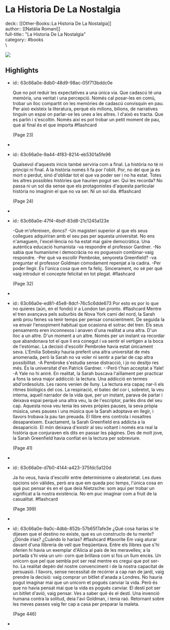 # La Historia De La Nostalgia

deck:: [[Other-Books::La Historia De La Nostalgia]]\
author:: [[Natàlia Romaní]]\
full-title:: "La Historia De La Nostalgia"\
category:: #books\
\

![](https://books.google.com/books/content?id=vWhCEAAAQBAJ&printsec=frontcover&img=1&zoom=5&source=public)
## Highlights
- id:: 63c66a0e-8db0-48d9-98ac-05f713bddc0e
  
  Que no pot reduir les expectatives a una única via. Que cadascú té una memòria, una veritat i una percepció. Només cal posar-les en comú, trobar un lloc compartit on les memòries de cadascú convisquin en pau. Per això existeix la literatura, perquè els milions, bilions, de narratives tinguin un espai on parlar-se les unes a les altres. I d'això es tracta. Que es parlin i s'escoltin. Només així es pot trobar un petit moment de pau, que al final és el que importa #flashcard 
  
  
     (Page 23)
-
- id:: 63c66a0e-9a44-4f83-8214-eb5301a5fe96
  
  Qualsevol d'aquests inicis també serviria com a final.
     La història no té ni principi ni final.
     A la història només li fa por l'oblit. Por, no del que ja és mort o perdut, sinó d'oblidar tot el que va poder ser i no ha estat. Totes les altres possibles històries que haurien pogut ser. Qui les recorda?
     No passa ni un sol dia sense que els protagonistes d'aquesta particular història no imaginin el que no va ser. Ni un sol dia. #flashcard 
  
  
     (Page 24)
-
- id:: 63c66a0e-47f4-4bdf-83d8-21c1245a123e
  
  -Què m'ofereixen, doncs?
     -Un magisteri superior al que els seus collegues adquiriran amb el seu pas per aquesta universitat. No ens n'amaguem, l'excel·lència no ha estat mai gaire democràtica. Una autèntica educació humanista -va respondre el professor Gardner.
     -No sabia que humanisme i democràcia no es poguessin combinar-vaig respondre.
     -Per què va escollir Pembroke, senyoreta Greenfield? -va preguntar el professor Goldman còmodament repenjat a la cadira.
     -Per poder llegir. És l'única cosa que em fa feliç.
     Sincerament, no sé per què vaig introduir el concepte felicitat en tot plegat. #flashcard 
  
  
     (Page 32)
-
- id:: 63c66a0e-ed81-45e8-8dcf-76c5c6dde673
   Por esto es por lo que no quieres (aún, en el fondo) ir a London tan pronto. #flashcard 
    Mentre el tren avançava pels suburbis de Nova York camí del nord, la Sarah amb prou feines va tenir temps per pensar conscientment. De seguida la va envair l'ensopiment habitual que ocasiona el sotrac del tren. Els seus pensaments eren inconnexos i anaven d'una realitat a una altra. D'un lloc a un altre. D'un moment a un altre. Només per un instant va recordar que abandonava tot el que li era conegut i va sentir el vertigen a la boca de l'estómac.
     La decisió d'escollir Pembroke havia estat únicament seva.
     L'Emilia Sobesky hauria preferit una altra universitat de més anomenada, però la Sarah no va voler ni sentir a parlar de cap altra possibilitat.
     -A Pembroke s'estudia sense distracció, i jo no desitjo res més. És la universitat d'en Patrick Gardner.
     --Però t'han acceptat a Yale!
     -A Yale no hi aniré.
     En realitat, la Sarah buscava l'aïllament per practicar a fons la seva major addicció: la lectura. Una addicció en termes abd'ordesoluts. Les raons venien de lluny. La lectura era capaç nar-li els ritmes biològics del cos. La respiració, el batec del cor i, sobretot, la veu interna, aquell narrador de la vida que, per un instant, parava de parlar i deixava espai perquè una altra veu, la de l'escriptor, parlés dins del seu cap. Aquesta nova veu tenia les seves pròpies pauses, la seva pròpia música, unes pauses i una música que la Sarah adoptava en llegir, i llavors trobava la pau tan preuada.
     El llibre ens controla i nosaltres desapareixem. Exactament, la Sarah Greenfield era addicta a la desaparició. El món deixava d'existir al seu voltant i només era real la història que conjuraven els dits en passar les pàgines.
     Des de molt jove, la Sarah Greenfield havia confiat en la lectura per sobreviure.
  
     (Page 41)
-
- id:: 63c66a0e-d7b0-4144-a423-375fdc5a120d
  
  Ja ho veus, havia d'escollir entre determinisme o aleatorietat. Les dues opcions són vàlides, però ara que em queda poc temps, l'única cosa en què puc pensar és en el que deia Nietzsche: som aquí per trobar un significat a la nostra existència. No em puc imaginar com a fruit de la casualitat. #flashcard 
  
  
     (Page 399)
-
- id:: 63c66a0e-9a0c-4dbb-852b-57b65f7afe3e
   ¿Qué cosa harías si te dijesen que el destino no existe, que es un constructo de tu mente?
   ¿Dónde irías?
   ¿Cuándo lo harías? #flashcard  #favorite 
    Em vaig aturar davant d'una llibreria de vell que freqüentava. Entre els Ilibres que s'hi oferien hi havia un exemplar d'Alícia al país de les meravelles; a la portada s'hi veia un uni- corn que brillava com si fos un llum encès. Un unicorn que pel que sembla pot ser real mentre es cregui que pot ser-ho.
     La realitat depèn del nostre convenciment i de la nostra capacitat de persuasió.
     I llavors, sense necessitat de recórrer a cap nan de jardí, vaig prendre la decisió: vaig comprar un bitllet d'anada a Londres. No hauria pogut imaginar mai que un unicorn et pogués canviar la vida. Però és que no havia pensat mai que la vida es pogués canviar. El destí pot ser un bitllet d'avió, vaig pensar. Ves a saber què és el destí. Una invenció humana contra la solitud, deia l'avi Goldman, i tenia raó. Retornant sobre les meves passes vaig fer cap a casa per preparar la maleta.
  
     (Page 446)
-